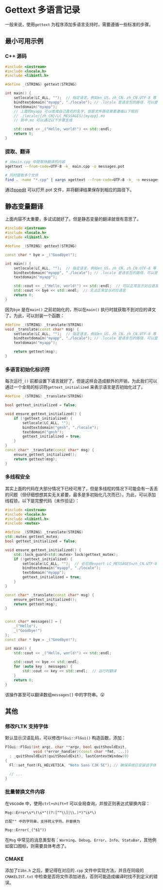 # Gettext 多语言记录  

一般来说，使用`gettext` 为程序添加多语言支持时，需要遵循一些标准的步骤。  


## 最小可用示例  

### C++ 源码  
```cpp
#include <iostream>
#include <locale.h>
#include <libintl.h>

#define _(STRING) gettext(STRING)

int main() {
    setlocale(LC_ALL, "");  // 指定语言，例如en_US，zh_CN，zh_CN.UTF-8 等
    bindtextdomain("myapp", "./locale"); // .locale 是语言包的路径，可以是相对路径也可以是绝对路径
    textdomain("myapp");
    // 上面的myapp 可以改成自己喜欢的名字，但是文件路径需要遵循以下规则  
    // ./locale/{zh_CN}/LC_MESSAGES/{myapp}.mo  
    // 其中.mo 可以通过以下步骤生成

    std::cout << _("Hello, world!") << std::endl;
    return 0;
}
```  

### 提取、翻译   
```bash  
# 从main.cpp 中提取待翻译的内容
xgettext --from-code=UTF-8 -k_ main.cpp -o messages.pot

# 同时提取多个文件
find . -name "*.cpp" | xargs xgettext --from-code=UTF-8 -k_ -o messages.pot
```

通过[poedit](https://poedit.net/) 可以打开.pot 文件，并将翻译结果保存到相应的路径下。  

## 静态变量翻译
上面内容不太重要，多试试就好了。但是静态变量的翻译就很有意思了。  
```c++
#include <iostream>
#include <locale.h>
#include <libintl.h>

#define _(STRING) gettext(STRING)

const char * bye = _("Goodbye!");

int main() {
    setlocale(LC_ALL, "");  // 指定语言，例如en_US，zh_CN，zh_CN.UTF-8 等
    bindtextdomain("myapp", "./locale"); // .locale 是语言包的路径，可以是相对路径也可以是绝对路径
    textdomain("myapp");

    std::cout << _("Hello, world!") << std::endl;  // 可以正常显示对应语言
    std::cout << bye << std::endl;  // 无法正常显示对应语言
    return 0;
}
```

因为`bye` 是在`main()` 之前初始化的，所以在`main()` 执行时就获取不到对应的译文了。为此，可以封装一个函数：  
```cpp
#define _(STRING) _translate(STRING)
void _translate(const char* msg) {
    setlocale(LC_ALL, "");  // 指定语言，例如en_US，zh_CN，zh_CN.UTF-8 等
    bindtextdomain("myapp", "./locale"); // .locale 是语言包的路径，可以是相对路径也可以是绝对路径
    textdomain("myapp");

    return gettext(msg);
}
```  

### 多语言初始化标识符
每次运行`_()` 前都设置下语言就好了。但是这样会造成额外的开销，为此我们可以通过一个全局的标识符`gettext_initialized` 来表示语言是否初始化过了。
```cpp
#define _(STRING) _translate(STRING)

bool gettext_initialized = false;

void ensure_gettext_initialized() {
    if (!gettext_initialized) {
        setlocale(LC_ALL, "");
        bindtextdomain("gmsh", "./locale");
        textdomain("gmsh");
        gettext_initialized = true;
    }
}
const char* _translate(const char* msg) {
    ensure_gettext_initialized();
    return gettext(msg);
}
```  

### 多线程安全  
其实上面的代码在大部分情况下已经可用了，但是多线程的情况下可能会有一丢丢的问题（但仔细想想其实无关紧要，最多是多初始化几次而已）。为此，可以添加线程锁，以下是完整代码（未作验证）：  
```cpp
#include <iostream>
#include <locale.h>
#include <libintl.h>
#include <mutex>

#define _(STRING) _translate(STRING)
std::mutex gettext_mutex;
bool gettext_initialized = false;

void ensure_gettext_initialized() {
    std::lock_guard<std::mutex> lock(gettext_mutex);
    if (!gettext_initialized) {
        setlocale(LC_ALL, "");  // 也可用export LC_MESSAGES=zh_CN.UTF-8 指定语言
        bindtextdomain("myapp", "./locale");
        textdomain("myapp");
        gettext_initialized = true;
    }
}

const char* _translate(const char* msg) {
    ensure_gettext_initialized();
    return gettext(msg);
}


const char* messages[] = {
    _("Hello"),
    _("Goodbye!")
};
const char * bye = _("Goodbye!");

int main() {
    std::cout << _("Hello, world!") << std::endl;
    
    std::cout << bye << std::endl; 
    for (auto key : messages) {
        std::cout << key << std::endl;  // 运行时翻译
    }
    return 0;
}
```  

该操作甚至可以翻译数组`messages[]` 中的字符串。😮

## 其他  
### 修改FLTK 支持字体  
默认显示汉语乱码，可以修改`FlGui::FlGui()` 构造函数，添加：
```cpp
FlGui::FlGui(int argc, char **argv, bool quitShouldExit,
             void (*error_handler)(const char *fmt, ...))
  : _quitShouldExit(quitShouldExit), lastContextWindow(0)
{
  Fl::set_font(FL_HELVETICA, "Noto Sans CJK SC"); // 确保系统已安装该字体

  // ...
}
```

### 批量替换文件内容  
在vscode 中，使用`ctrl+shift+f` 可以全局查询，并按正则表达式替换内容：  
```txt
Msg::Error\s*\(\s*"((?:[^"\\]|\\.)*)"\s*\)

匹配"" 中的字符串，支持转义字符。并替换为

Msg::Error(_("$1"))
```
在`Msg` 中常见的消息类型有：`Warning`、`Debug`、`Error`、`Info`、`StatuBar`，其他例如窗口图标，则需要具体考虑了。

### CMAKE  
添加了`I18n.h` 之后，要记得在对应的`.cpp` 文件中实现方法，并且在同级的`CMAKELIST.txt` 中检查是否将文件添加进去，否则可能造成编译时找不到定义的错误。
